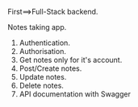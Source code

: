 First==>Full-Stack backend.

Notes taking app.

1. Authentication.
2. Authorisation.
3. Get notes only for it's account.
4. Post/Create notes.
5. Update notes.
6. Delete notes.
7. API documentation with Swagger

